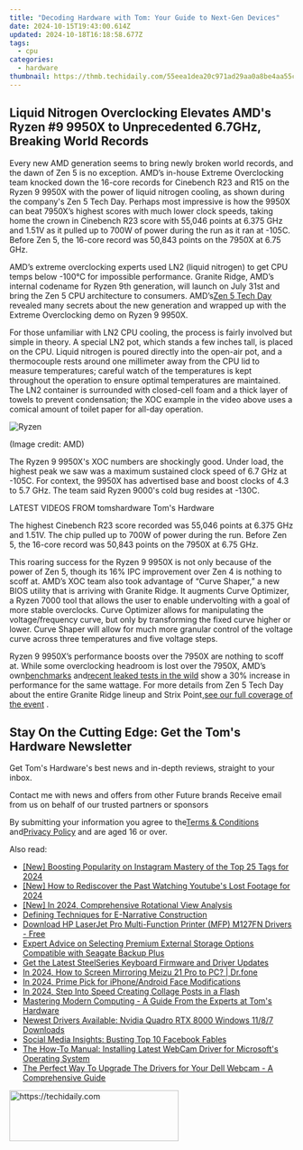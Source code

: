 ```yaml
---
title: "Decoding Hardware with Tom: Your Guide to Next-Gen Devices"
date: 2024-10-15T19:43:00.614Z
updated: 2024-10-18T16:18:58.677Z
tags:
  - cpu
categories:
  - hardware
thumbnail: https://thmb.techidaily.com/55eea1dea20c971ad29aa0a8be4aa55c4b1ce451943a850955e0879da3d83a3f.jpg
---
```


## Liquid Nitrogen Overclocking Elevates AMD's Ryzen #9 9950X to Unprecedented 6.7GHz, Breaking World Records

Every new AMD generation seems to bring newly broken world records, and the dawn of Zen 5 is no exception. AMD’s in-house Extreme Overclocking team knocked down the 16-core records for Cinebench R23 and R15 on the Ryzen 9 9950X with the power of liquid nitrogen cooling, as shown during the company's Zen 5 Tech Day. Perhaps most impressive is how the 9950X can beat 7950X’s highest scores with much lower clock speeds, taking home the crown in Cinebench R23 score with 55,046 points at 6.375 GHz and 1.51V as it pulled up to 700W of power during the run as it ran at -105C. Before Zen 5, the 16-core record was 50,843 points on the 7950X at 6.75 GHz.

 AMD’s extreme overclocking experts used LN2 (liquid nitrogen) to get CPU temps below -100°C for impossible performance. Granite Ridge, AMD’s internal codename for Ryzen 9th generation, will launch on July 31st and bring the Zen 5 CPU architecture to consumers. AMD’s[Zen 5 Tech Day](https://www.tomshardware.com/pc-components/cpus/amd-deep-dives-zen-5-ryzen-9000-and-strix-point-cpu-rdna-35-gpu-and-xdna-2-architectures) revealed many secrets about the new generation and wrapped up with the Extreme Overclocking demo on Ryzen 9 9950X.

 For those unfamiliar with LN2 CPU cooling, the process is fairly involved but simple in theory. A special LN2 pot, which stands a few inches tall, is placed on the CPU. Liquid nitrogen is poured directly into the open-air pot, and a thermocouple rests around one millimeter away from the CPU lid to measure temperatures; careful watch of the temperatures is kept throughout the operation to ensure optimal temperatures are maintained. The LN2 container is surrounded with closed-cell foam and a thick layer of towels to prevent condensation; the XOC example in the video above uses a comical amount of toilet paper for all-day operation.

![Ryzen](https://cdn.mos.cms.futurecdn.net/SQEvtGiBqHFvSrjebSsJQG-320-80.jpg)

(Image credit: AMD)

 The Ryzen 9 9950X's XOC numbers are shockingly good. Under load, the highest peak we saw was a maximum sustained clock speed of 6.7 GHz at -105C. For context, the 9950X has advertised base and boost clocks of 4.3 to 5.7 GHz. The team said Ryzen 9000's cold bug resides at -130C.

 LATEST VIDEOS FROM tomshardware Tom's Hardware

 The highest Cinebench R23 score recorded was 55,046 points at 6.375 GHz and 1.51V. The chip pulled up to 700W of power during the run. Before Zen 5, the 16-core record was 50,843 points on the 7950X at 6.75 GHz.

 This roaring success for the Ryzen 9 9950X is not only because of the power of Zen 5, though its 16% IPC improvement over Zen 4 is nothing to scoff at. AMD’s XOC team also took advantage of “Curve Shaper,” a new BIOS utility that is arriving with Granite Ridge. It augments Curve Optimizer, a Ryzen 7000 tool that allows the user to enable undervolting with a goal of more stable overclocks. Curve Optimizer allows for manipulating the voltage/frequency curve, but only by transforming the fixed curve higher or lower. Curve Shaper will allow for much more granular control of the voltage curve across three temperatures and five voltage steps.

 Ryzen 9 9950X’s performance boosts over the 7950X are nothing to scoff at. While some overclocking headroom is lost over the 7950X, AMD’s own[benchmarks](https://www.tomshardware.com/tag/benchmark) and[recent leaked tests in the wild](https://www.tomshardware.com/pc-components/cpus/amds-new-zen-5-flagship-gets-benchmarked-ryzen-9-9950x-engineering-sample-isnt-as-impressive-in-blender-at-maximum-power-settings) show a 30% increase in performance for the same wattage. For more details from Zen 5 Tech Day about the entire Granite Ridge lineup and Strix Point,[see our full coverage of the event](https://www.tomshardware.com/pc-components/cpus/amd-deep-dives-zen-5-ryzen-9000-and-strix-point-cpu-rdna-35-gpu-and-xdna-2-architectures) .

## Stay On the Cutting Edge: Get the Tom's Hardware Newsletter

 Get Tom's Hardware's best news and in-depth reviews, straight to your inbox.

 Contact me with news and offers from other Future brands  Receive email from us on behalf of our trusted partners or sponsors

 By submitting your information you agree to the[Terms & Conditions](https://futureplc.com/terms-conditions/) and[Privacy Policy](https://futureplc.com/privacy-policy/) and are aged 16 or over.

<ins class="adsbygoogle"
     style="display:block"
     data-ad-format="autorelaxed"
     data-ad-client="ca-pub-7571918770474297"
     data-ad-slot="1223367746"></ins>

<ins class="adsbygoogle"
     style="display:block"
     data-ad-client="ca-pub-7571918770474297"
     data-ad-slot="8358498916"
     data-ad-format="auto"
     data-full-width-responsive="true"></ins>

<span class="atpl-alsoreadstyle">Also read:</span>
<div><ul>
<li><a href="https://instagram-video-recordings.techidaily.com/new-boosting-popularity-on-instagram-mastery-of-the-top-25-tags-for-2024/"><u>[New] Boosting Popularity on Instagram Mastery of the Top 25 Tags for 2024</u></a></li>
<li><a href="https://youtube-docs.techidaily.com/ow-to-rediscover-the-past-watching-youtubes-lost-footage-for-2024/"><u>[New] How to Rediscover the Past Watching Youtube's Lost Footage for 2024</u></a></li>
<li><a href="https://vp-tips.techidaily.com/new-in-2024-comprehensive-rotational-view-analysis/"><u>[New] In 2024, Comprehensive Rotational View Analysis</u></a></li>
<li><a href="https://fox-boxes.techidaily.com/defining-techniques-for-e-narrative-construction/"><u>Defining Techniques for E-Narrative Construction</u></a></li>
<li><a href="https://hardware-help.techidaily.com/download-hp-laserjet-pro-multi-function-printer-mfp-m127fn-drivers-free/"><u>Download HP LaserJet Pro Multi-Function Printer (MFP) M127FN Drivers - Free</u></a></li>
<li><a href="https://hardware-help.techidaily.com/expert-advice-on-selecting-premium-external-storage-options-compatible-with-seagate-backup-plus/"><u>Expert Advice on Selecting Premium External Storage Options Compatible with Seagate Backup Plus</u></a></li>
<li><a href="https://hardware-help.techidaily.com/get-the-latest-steelseries-keyboard-firmware-and-driver-updates/"><u>Get the Latest SteelSeries Keyboard Firmware and Driver Updates</u></a></li>
<li><a href="https://screen-mirror.techidaily.com/in-2024-how-to-screen-mirroring-meizu-21-pro-to-pc-drfone-by-drfone-android/"><u>In 2024, How to Screen Mirroring Meizu 21 Pro to PC? | Dr.fone</u></a></li>
<li><a href="https://extra-guidance.techidaily.com/in-2024-prime-pick-for-iphoneandroid-face-modifications/"><u>In 2024, Prime Pick for iPhone/Android Face Modifications</u></a></li>
<li><a href="https://extra-support.techidaily.com/in-2024-step-into-speed-creating-collage-posts-in-a-flash/"><u>In 2024, Step Into Speed Creating Collage Posts in a Flash</u></a></li>
<li><a href="https://hardware-help.techidaily.com/mastering-modern-computing-a-guide-from-the-experts-at-toms-hardware/"><u>Mastering Modern Computing - A Guide From the Experts at Tom's Hardware</u></a></li>
<li><a href="https://hardware-help.techidaily.com/1722963465472-newest-drivers-available-nvidia-quadro-rtx-8000-windows-1187-downloads/"><u>Newest Drivers Available: Nvidia Quadro RTX 8000 Windows 11/8/7 Downloads</u></a></li>
<li><a href="https://facebook.techidaily.com/social-media-insights-busting-top-10-facebook-fables/"><u>Social Media Insights: Busting Top 10 Facebook Fables</u></a></li>
<li><a href="https://hardware-help.techidaily.com/the-how-to-manual-installing-latest-webcam-driver-for-microsofts-operating-system/"><u>The How-To Manual: Installing Latest WebCam Driver for Microsoft's Operating System</u></a></li>
<li><a href="https://hardware-help.techidaily.com/the-perfect-way-to-upgrade-the-drivers-for-your-dell-webcam-a-comprehensive-guide/"><u>The Perfect Way To Upgrade The Drivers for Your Dell Webcam - A Comprehensive Guide</u></a></li>
</ul></div>

<!-- affiliate ads begin -->
<a href="https://aligracehair.sjv.io/c/5597632/2047361/19272" target="_top" id="2047361">
  <img src="//a.impactradius-go.com/display-ad/19272-2047361" border="0" alt="https://techidaily.com" width="300" height="90"/>
</a>
<img height="0" width="0" src="https://aligracehair.sjv.io/i/5597632/2047361/19272" style="position:absolute;visibility:hidden;" border="0" />
<!-- affiliate ads end -->


